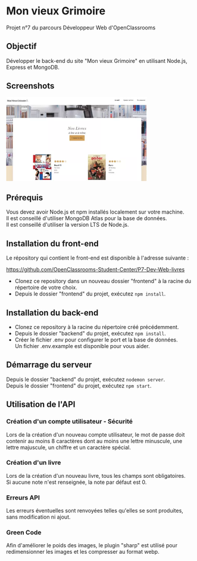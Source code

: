 # Mon vieux Grimoire

Projet n°7 du parcours Développeur Web d'OpenClassrooms 

## Objectif

Développer le back-end du site "Mon vieux Grimoire" en utilisant Node.js, Express et MongoDB.

## Screenshots

![Capture d'écran](/Grimoire-Cover.webp)

## Prérequis

Vous devez avoir Node.js et npm installés localement sur votre machine.</br>
Il est conseillé d'utiliser MongoDB Atlas pour la base de données.</br> 
Il est conseillé d'utiliser la version LTS de Node.js.</br>

## Installation du front-end

Le répository qui contient le front-end est disponible à l'adresse suivante :

https://github.com/OpenClassrooms-Student-Center/P7-Dev-Web-livres

* Clonez ce repository dans un nouveau dossier "frontend" à la racine du répertoire de votre choix.
* Depuis le dossier "frontend" du projet, exécutez `npm install`.


## Installation du back-end

* Clonez ce repository à la racine du répertoire créé précédemment.
* Depuis le dossier "backend" du projet, exécutez `npm install`.
* Créer le fichier .env pour configurer le port et la base de données.</br>
Un fichier .env.example est disponible pour vous aider.

## Démarrage du serveur

Depuis le dossier "backend" du projet, exécutez `nodemon server`.</br>
Depuis le dossier "frontend" du projet, exécutez `npm start`.

## Utilisation de l'API

### Création d'un compte utilisateur - Sécurité
Lors de la création d'un nouveau compte utilisateur, le mot de passe doit contenir au moins 8 caractères dont au moins une lettre minuscule, une lettre majuscule, un chiffre et un caractère spécial.

### Création d'un livre 
Lors de la création d'un nouveau livre, tous les champs sont obligatoires.</br>
Si aucune note n'est renseignée, la note par défaut est 0.

### Erreurs API
Les erreurs éventuelles sont renvoyées telles qu'elles se sont produites, sans modification ni ajout.</br>

### Green Code
Afin d'améliorer le poids des images, le plugin "sharp" est utilisé pour redimensionner les images et les compresser au format webp.

